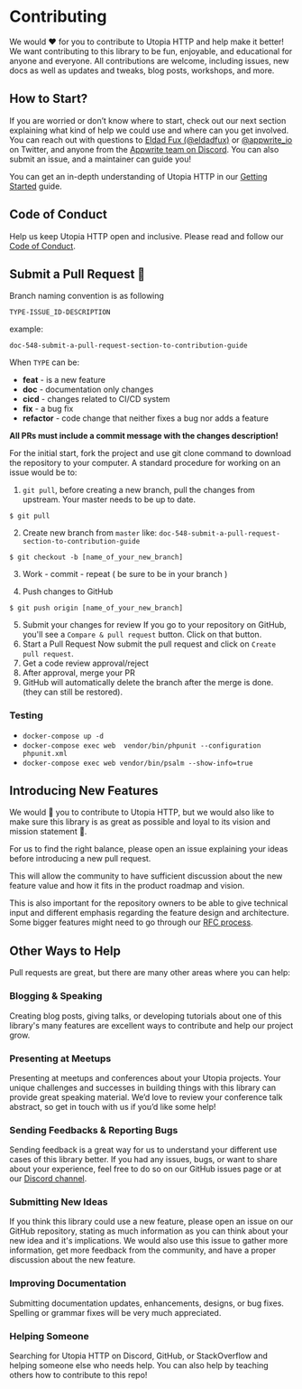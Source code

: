 # Contributing

We would ❤️ for you to contribute to Utopia HTTP and help make it better! We want contributing to this library to be fun, enjoyable, and educational for anyone and everyone. All contributions are welcome, including issues, new docs as well as updates and tweaks, blog posts, workshops, and more.

## How to Start?

If you are worried or don’t know where to start, check out our next section explaining what kind of help we could use and where can you get involved. You can reach out with questions to [Eldad Fux (@eldadfux)](https://twitter.com/eldadfux) or [@appwrite_io](https://twitter.com/appwrite_io) on Twitter, and anyone from the [Appwrite team on Discord](https://discord.gg/GSeTUeA). You can also submit an issue, and a maintainer can guide you!

You can get an in-depth understanding of Utopia HTTP in our [Getting Started](docs/Getting-Starting-Guide.md) guide.

## Code of Conduct

Help us keep Utopia HTTP open and inclusive. Please read and follow our [Code of Conduct](/CODE_OF_CONDUCT.md).

## Submit a Pull Request 🚀

Branch naming convention is as following

`TYPE-ISSUE_ID-DESCRIPTION`

example:

```
doc-548-submit-a-pull-request-section-to-contribution-guide
```

When `TYPE` can be:

- **feat** - is a new feature
- **doc** - documentation only changes
- **cicd** - changes related to CI/CD system
- **fix** - a bug fix
- **refactor** - code change that neither fixes a bug nor adds a feature

**All PRs must include a commit message with the changes description!**

For the initial start, fork the project and use git clone command to download the repository to your computer. A standard procedure for working on an issue would be to:

1. `git pull`, before creating a new branch, pull the changes from upstream. Your master needs to be up to date.

```
$ git pull
```

2. Create new branch from `master` like: `doc-548-submit-a-pull-request-section-to-contribution-guide`<br/>

```
$ git checkout -b [name_of_your_new_branch]
```

3. Work - commit - repeat ( be sure to be in your branch )

4. Push changes to GitHub

```
$ git push origin [name_of_your_new_branch]
```

5. Submit your changes for review
   If you go to your repository on GitHub, you'll see a `Compare & pull request` button. Click on that button.
6. Start a Pull Request
   Now submit the pull request and click on `Create pull request`.
7. Get a code review approval/reject
8. After approval, merge your PR
9. GitHub will automatically delete the branch after the merge is done. (they can still be restored).

### Testing

- `docker-compose up -d`
- `docker-compose exec web  vendor/bin/phpunit --configuration phpunit.xml`
- `docker-compose exec web vendor/bin/psalm --show-info=true`

## Introducing New Features

We would 💖 you to contribute to Utopia HTTP, but we would also like to make sure this library is as great as possible and loyal to its vision and mission statement 🙏.

For us to find the right balance, please open an issue explaining your ideas before introducing a new pull request.

This will allow the community to have sufficient discussion about the new feature value and how it fits in the product roadmap and vision.

This is also important for the repository owners to be able to give technical input and different emphasis regarding the feature design and architecture. Some bigger features might need to go through our [RFC process](https://github.com/appwrite/rfc).

## Other Ways to Help

Pull requests are great, but there are many other areas where you can help:

### Blogging & Speaking

Creating blog posts, giving talks, or developing tutorials about one of this library's many features are excellent ways to contribute and help our project grow.

### Presenting at Meetups

Presenting at meetups and conferences about your Utopia projects. Your unique challenges and successes in building things with this library can provide great speaking material. We’d love to review your conference talk abstract, so get in touch with us if you’d like some help!

### Sending Feedbacks & Reporting Bugs

Sending feedback is a great way for us to understand your different use cases of this library better. If you had any issues, bugs, or want to share about your experience, feel free to do so on our GitHub issues page or at our [Discord channel](https://discord.gg/GSeTUeA).

### Submitting New Ideas

If you think this library could use a new feature, please open an issue on our GitHub repository, stating as much information as you can think about your new idea and it's implications. We would also use this issue to gather more information, get more feedback from the community, and have a proper discussion about the new feature.

### Improving Documentation

Submitting documentation updates, enhancements, designs, or bug fixes. Spelling or grammar fixes will be very much appreciated.

### Helping Someone

Searching for Utopia HTTP on Discord, GitHub, or StackOverflow and helping someone else who needs help. You can also help by teaching others how to contribute to this repo!
